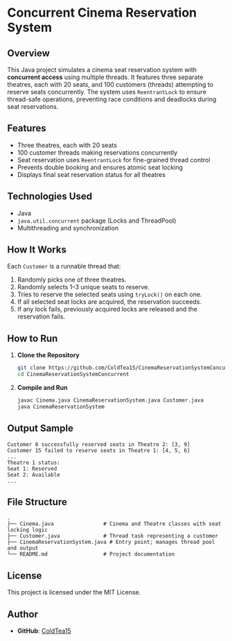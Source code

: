 # Concurrent Cinema Reservation System

## Overview

This Java project simulates a cinema seat reservation system with **concurrent access** using multiple threads. It features three separate theatres, each with 20 seats, and 100 customers (threads) attempting to reserve seats concurrently. The system uses `ReentrantLock` to ensure thread-safe operations, preventing race conditions and deadlocks during seat reservations.

## Features

* Three theatres, each with 20 seats
* 100 customer threads making reservations concurrently
* Seat reservation uses `ReentrantLock` for fine-grained thread control
* Prevents double booking and ensures atomic seat locking
* Displays final seat reservation status for all theatres

## Technologies Used

* Java
* `java.util.concurrent` package (Locks and ThreadPool)
* Multithreading and synchronization

## How It Works

Each `Customer` is a runnable thread that:

1. Randomly picks one of three theatres.
2. Randomly selects 1–3 unique seats to reserve.
3. Tries to reserve the selected seats using `tryLock()` on each one.
4. If all selected seat locks are acquired, the reservation succeeds.
5. If any lock fails, previously acquired locks are released and the reservation fails.

## How to Run

1. **Clone the Repository**

   ```bash
   git clone https://github.com/ColdTea15/CinemaReservationSystemConcurrent.git
   cd CinemaReservationSystemConcurrent
   ```

2. **Compile and Run**

   ```bash
   javac Cinema.java CinemaReservationSystem.java Customer.java
   java CinemaReservationSystem
   ```

## Output Sample

```
Customer 8 successfully reserved seats in Theatre 2: [3, 9]
Customer 15 failed to reserve seats in Theatre 1: [4, 5, 6]
...
Theatre 1 status:
Seat 1: Reserved
Seat 2: Available
...
```

## File Structure

```
.
├── Cinema.java                # Cinema and Theatre classes with seat locking logic
├── Customer.java              # Thread task representing a customer
├── CinemaReservationSystem.java # Entry point; manages thread pool and output
└── README.md                  # Project documentation
```

## License

This project is licensed under the MIT License.

## Author

* **GitHub**: [ColdTea15](https://github.com/ColdTea15)
